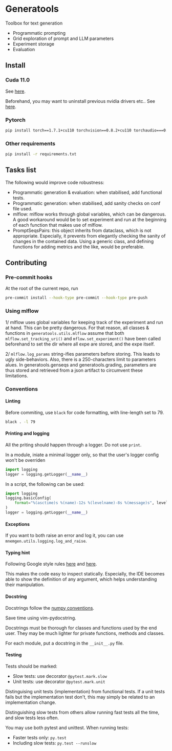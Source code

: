 # Generatools
Toolbox for text generation
* Programmatic prompting
* Grid exploration of prompt and LLM parameters
* Experiment storage
* Evaluation

## Install
### Cuda 11.0
See [here](https://developer.nvidia.com/cuda-11.0-download-archive?target_os=Linux&target_arch=x86_64&target_distro=Ubuntu&target_version=1804&target_type=deblocal).

Beforehand, you may want to uninstall previous nvidia drivers etc.. See [here](https://stackoverflow.com/a/62276101).

### Pytorch
```bash
pip install torch==1.7.1+cu110 torchvision==0.8.2+cu110 torchaudio===0.7.2 -f https://download.pytorch.org/whl/torch_stable.html
```

### Other requirements
```bash
pip install -r requirements.txt
```


## Tasks list
The following would improve code robustness:
- Programmatic generation & evaluation: when stabilised, add functional tests.
- Programmatic generation: when stabilised, add sanity checks on conf file used.
- mlflow: mlflow works through global variables, which can be dangerous.
  A good workaround would be to set experiment and run at the beginning of each
  function that makes use of mlflow.
- PromptSeqsPairs: this object inherits from dataclass, which is not
  appropriate. Especially, it prevents from elegantly checking the sanity of
  changes in the contained data. Using a generic class, and defining functions
  for adding metrics and the like, would be preferable.


## Contributing

### Pre-commit hooks
At the root of the current repo, run
```bash
pre-commit install --hook-type pre-commit --hook-type pre-push
```

### Using mlflow
1/ mlflow uses global variables for keeping track of the experiment and run at
hand. This can be pretty dangerous. For that reason,
all classes & functions in `generatools.utils.mlflow` assume that both `mlflow.set_tracking_uri()` and
`mflow.set_experiment()` have been called beforehand to set the dir where all
expe are stored, and the expe itself.

2/ `mlflow.log_params` string-ifies parameters before storing. This leads to
ugly side-behaviors. Also, there is a 250-characters limit to parameters alues.
In generatools.genseqs and generatools.grading, parameters
are thus stored and retrieved from a json artifact to circumvent these
limitations.


### Conventions
#### Linting

Before commiting, use `black` for code formatting, with line-length set to 79.
```bash
black . -l 79
```

#### Printing and logging

All the priting should happen through a logger. Do not use `print`.

In a module, iniate a minimal logger only, so that the user's logger config won't be
  overriden
```python
import logging
logger = logging.getLogger(__name__)
```

In a script, the following can be used:
```python
import logging
logging.basicConfig(
    format="%(asctime)s %(name)-12s %(levelname)-8s %(message)s", level=logging.INFO
)
logger = logging.getLogger(__name__)
```

#### Exceptions

If you want to both raise an error and log it, you can use 
`mnemgen.utils.logging.log_and_raise`.

#### Typing hint

Following Google style rules [here](https://google.github.io/styleguide/pyguide.html#s2.21-type-annotated-code) and [here](https://google.github.io/styleguide/pyguide.html#s3.19-type-annotations).

This makes the code easy to inspect statically. Especially, the IDE becomes
able to show the definition of any argument, which helps understanding their
manipulation.

#### Docstring

Docstrings follow the [numpy conventions](https://sphinxcontrib-napoleon.readthedocs.io/en/latest/example_numpy.html#example-numpy).

Save time using vim-pydocstring.

Docstrings must be thorough for classes and functions used by the end user.
They may be much lighter for private functions, methods and classes.

For each module, put a docstring in the `__init__.py` file.

#### Testing
Tests should be marked:
* Slow tests: use decorator `@pytest.mark.slow`
* Unit tests: use decorator `@pytest.mark.unit`

Distinguising unit tests (implementation) from functional tests. If a unit
tests fails but the implementation test don't, this may simply be related to an
implementation change.

Distinguishing slow tests from others allow running fast tests all the time, and slow tests less often.

You may use both pytest and unittest. When running tests:
* Faster tests only: `py.test`
* Including slow tests: `py.test --runslow`

